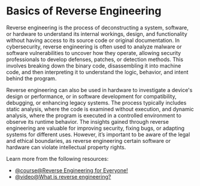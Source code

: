 # Basics of Reverse Engineering

Reverse engineering is the process of deconstructing a system, software, or hardware to understand its internal workings, design, and functionality without having access to its source code or original documentation. In cybersecurity, reverse engineering is often used to analyze malware or software vulnerabilities to uncover how they operate, allowing security professionals to develop defenses, patches, or detection methods. This involves breaking down the binary code, disassembling it into machine code, and then interpreting it to understand the logic, behavior, and intent behind the program.

Reverse engineering can also be used in hardware to investigate a device's design or performance, or in software development for compatibility, debugging, or enhancing legacy systems. The process typically includes static analysis, where the code is examined without execution, and dynamic analysis, where the program is executed in a controlled environment to observe its runtime behavior. The insights gained through reverse engineering are valuable for improving security, fixing bugs, or adapting systems for different uses. However, it’s important to be aware of the legal and ethical boundaries, as reverse engineering certain software or hardware can violate intellectual property rights.

Learn more from the following resources:

- [@course@Reverse Engineering for Everyone!](https://0xinfection.github.io/reversing/)
- [@video@What is reverse engineering?](https://www.youtube.com/watch?v=gh2RXE9BIN8)